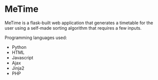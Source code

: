 # MeTime
MeTime is a flask-built web application that generates a timetable for the user using a self-made sorting algorithm that requires a few inputs. 

Programming languages used:
- Python
- HTML
- Javascript
- Ajax
- Jinja2
- PHP
